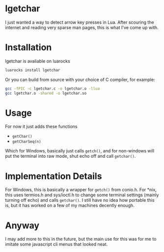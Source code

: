 # lgetchar
I just wanted a way to detect arrow key presses in Lua.
After scouring the internet and reading very sparse man pages,
this is what I've come up with.

# Installation
lgetchar is avaliable on luarocks
```sh
luarocks install lgetchar
```

Or you can build from source with your choice of C compiler, for example:
```sh
gcc -fPIC -c lgetchar.c -o lgetchar.o -llua
gcc lgetchar.o -shared -o lgetchar.so
```

# Usage
For now it just adds these functions

 - `getChar()`
 - `getCharSeq(n)`

Which for Windows, basically just calls `getch()`, and for non-windows will put the terminal into raw mode, shut echo off and call `getchar()`.

# Implementation Details
For Windows, this is basically a wrapper for `getch()` from conio.h.
For \*nix, this uses termios.h and sys/ioctl.h to change some terminal settings (mainly turning off echo) and calls `getchar()`.
I still have no idea how portable this is, but it has worked on a few of my machines decently enough.

# Anyway
I may add more to this in the future, but the main use for this was for me to imitate some javascript cli menus that looked neat.
